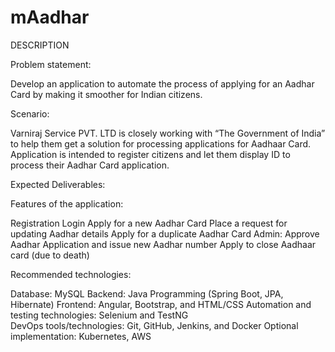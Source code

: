 # mAadhar
DESCRIPTION

Problem statement:

Develop an application to automate the process of applying for an Aadhar Card by making it smoother for Indian citizens.

 

Scenario:

Varniraj Service PVT. LTD is closely working with “The Government of India” to help them get a solution for processing applications for Aadhaar Card. Application is intended to register citizens and let them display ID to process their Aadhar Card application.

 

Expected Deliverables:

 

Features of the application:

Registration
Login
Apply for a new Aadhar Card
Place a request for updating Aadhar details
Apply for a duplicate Aadhar Card
Admin: Approve Aadhar Application and issue new Aadhar number
Apply to close Aadhaar card (due to death)
 

Recommended technologies:

Database: MySQL
Backend: Java Programming (Spring Boot, JPA, Hibernate)
Frontend: Angular, Bootstrap, and HTML/CSS
Automation and testing technologies: Selenium and TestNG      
DevOps tools/technologies: Git, GitHub, Jenkins, and Docker
Optional implementation: Kubernetes, AWS
 
